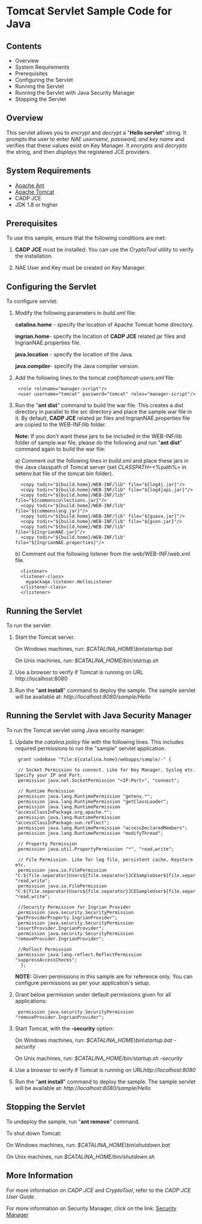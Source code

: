 # Tomcat Servlet Sample Code for Java

## Contents

- Overview
- System Requirements
- Prerequisites
- Configuring the Servlet 
- Running the Servlet
- Running the Servlet with Java Security Manager
- Stopping the Servlet


## Overview

This servlet allows you to *encrypt* and *decrypt* a "**Hello servlet**" string.
It prompts the user to enter *NAE username, password, and key name* and verifies that these values exist on Key Manager. 
It *encrypts* and *decrypts* the string, and then *displays* the registered JCE providers.


## System Requirements

- [Apache Ant](http://ant.apache.org)
- [Apache Tomcat](http://tomcat.apache.org) 
- CADP JCE
- JDK 1.8 or higher


## Prerequisites

To use this sample, ensure that the following conditions are met:

1. **CADP JCE** must be installed. You can use the *CryptoTool* utility to verify the installation.
   
2. NAE User and Key must be created on Key Manager. 



## Configuring the Servlet

To configure servlet:

1. Modify the following parameters in *build.xml* file:

 	**catalina.home** - specify the location of Apache Tomcat home directory.

	**ingrian.home**-  specify the location of **CADP JCE** related jar files and IngrianNAE.properties file.

 	**java.location** - specify the location of the Java.

	**java.compiler**- specify the Java compiler version.

2. Add the following lines to the tomcat *conf/tomcat-users.xml* file:

	    <role rolename="manager-script"/>
    	<user username="tomcat" password="tomcat" roles="manager-script"/>
	
3. Run the "**ant dist**" command to build the war file. This creates a dist directory in parallel to the src directory
   and place the sample.war file in it. By default, **CADP JCE** related jar files and IngrianNAE.properties file are copied to the WEB-INF/lib folder. 
   
    **Note:** If you don’t want these jars to be included in the WEB-INF/lib folder of sample.war file, please do the following 
   and run "**ant dist**" command again to build the war file:

	a) Comment out the following lines in *build.xml* and place these jars in the Java classpath of Tomcat server (set *CLASSPATH*=<%path%> in setenv.bat file of the tomcat bin folder).
	
	     <copy todir="${build.home}/WEB-INF/lib" file="${log4j.jar}"/>
  	     <copy todir="${build.home}/WEB-INF/lib" file="${log4japi.jar}"/>
  	     <copy todir="${build.home}/WEB-INF/lib" file="${commonscollections.jar}"/>
  	     <copy todir="${build.home}/WEB-INF/lib" file="${commonslang.jar}"/>
  	     <copy todir="${build.home}/WEB-INF/lib" file="${guava.jar}"/>
	     <copy todir="${build.home}/WEB-INF/lib" file="${gson.jar}"/>
         <copy todir="${build.home}/WEB-INF/lib" file="${IngrianNAE.jar}"/>
         <copy todir="${build.home}/WEB-INF/lib" file="${IngrianNAE.properties}"/>
	
	 b) Comment out the following listener from the web/WEB-INF/web.xml file.
	 
         <listener>  
    	 <listener-class>
           mypackage.listener.HelloListener
    	 </listener-class>
    	 </listener> 



## Running the Servlet


To run the servlet:

1. Start the Tomcat server.

      On Windows machines, run:
   *$CATALINA_HOME\bin\startup.bat*         

      On Unix machines, run:
   *$CATALINA_HOME/bin/startup.sh*          

2. Use a browser to verify if Tomcat is running on URL http://localhost:8080   

3. Run the "**ant install**" command to deploy the sample. The sample servlet will be
   available at:  *http://localhost:8080/sample/Hello*



## Running the Servlet with Java Security Manager

 


To run the Tomcat servlet using Java security manager:

1. Update the *catalina.policy* file with the following lines. This includes required permissions to run the "sample" servlet application.

        grant codeBase "file:${catalina.home}/webapps/sample/-" {

        // Socket Permission to connect. Like for Key Manager, Syslog etc. Specify your IP and Port.
        permission java.net.SocketPermission "<IP:Port>", "connect";

	    // Runtime Permission
	    permission java.lang.RuntimePermission "getenv.*";
	    permission java.lang.RuntimePermission "getClassLoader";
	    permission java.lang.RuntimePermission "accessClassInPackage.org.apache.*";
	    permission java.lang.RuntimePermission "accessClassInPackage.sun.reflect";
	    permission java.lang.RuntimePermission "accessDeclaredMembers";
	    permission java.lang.RuntimePermission "modifyThread";

	    // Property Permission
	    permission java.util.PropertyPermission "*", "read,write";

	    // File Permission. Like for log file, persistent cache, Keystore etc.
        permission java.io.FilePermission "C:${file.separator}Users${file.separator}JCESampleUser${file.separator}Logs${file.separator}*", "read,write";
	    permission java.io.FilePermission "C:${file.separator}Users${file.separator}JCESampleUser${file.separator}Logs", "read,write";

	    //Security Permission for Ingrian Provider
	    permission java.security.SecurityPermission "putProviderProperty.IngrianProvider";
	    permission java.security.SecurityPermission "insertProvider.IngrianProvider";
	    permission java.security.SecurityPermission "removeProvider.IngrianProvider";

	    //Reflect Permission
	    permission java.lang.reflect.ReflectPermission "suppressAccessChecks";	
	     };
	
     **NOTE:** Given permissions in this sample are for reference only. You can configure permissions as per your application's setup. 

2. Grant below permission under default permissions given for all applications:

	    permission java.security.SecurityPermission "removeProvider.IngrianProvider";
    
3. Start Tomcat, with the **-security** option:

     On Windows machines, run:
   *$CATALINA_HOME\bin\startup.bat -security*

     On Unix machines, run:
   *$CATALINA_HOME/bin/startup.sh -security*	 

4. Use a browser to verify if Tomcat is running on URL*http://localhost:8080*
      
5. Run the "**ant install**" command to deploy the sample. The sample servlet will be
   available at: *http://localhost:8080/sample/Hello*


## Stopping the Servlet


To undeploy the sample, run "**ant remove**" command.

To shut down Tomcat:

   On Windows machines, run: 
  *$CATALINA_HOME\bin\shutdown.bat* 
     
   On Unix machines, run 
  *$CATALINA_HOME/bin/shutdown.sh*        

## More Information

For more information on *CADP JCE* and *CryptoTool*, refer to the *CADP JCE User Guide*.

For more information on Security Manager, click on the link: [Security Manager](https://tomcat.apache.org/tomcat-7.0-doc/security-manager-howto.html)